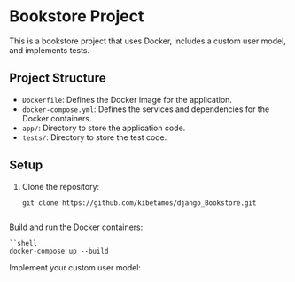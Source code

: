 # Bookstore Project

This is a bookstore project that uses Docker, includes a custom user model, and implements tests.

## Project Structure

- `Dockerfile`: Defines the Docker image for the application.
- `docker-compose.yml`: Defines the services and dependencies for the Docker containers.
- `app/`: Directory to store the application code.
- `tests/`: Directory to store the test code.

## Setup

1. Clone the repository:

   ```shell
   git clone https://github.com/kibetamos/django_Bookstore.git

   
Build and run the Docker containers:

    ``shell
    docker-compose up --build

Implement your custom user model:



